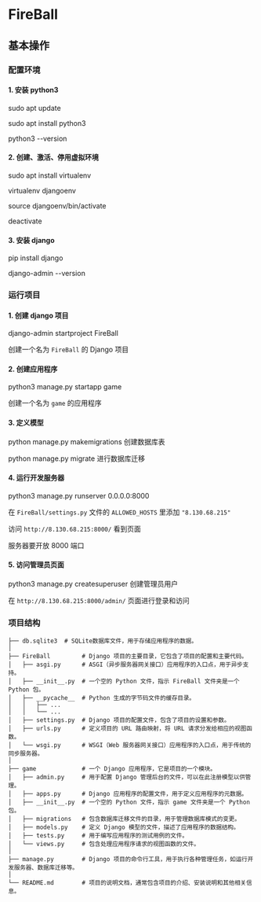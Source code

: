 # FireBall

## 基本操作

### 配置环境

#### 1. 安装 python3

sudo apt update

sudo apt install python3

python3 --version

#### 2. 创建、激活、停用虚拟环境

sudo apt install virtualenv

virtualenv djangoenv

source djangoenv/bin/activate

deactivate

#### 3. 安装 django

pip install django

django-admin --version

### 运行项目

#### 1. 创建 django 项目

django-admin startproject FireBall

创建一个名为 `FireBall` 的 Django 项目

#### 2. 创建应用程序

python3 manage.py startapp game

创建一个名为 `game` 的应用程序

#### 3. 定义模型

python manage.py makemigrations 创建数据库表

python manage.py migrate 进行数据库迁移

#### 4. 运行开发服务器

python3 manage.py runserver 0.0.0.0:8000

在 `FireBall/settings.py` 文件的 `ALLOWED_HOSTS` 里添加 `"8.130.68.215"`

访问 `http://8.130.68.215:8000/` 看到页面

服务器要开放 8000 端口

#### 5. 访问管理员页面

python3 manage.py createsuperuser 创建管理员用户

在 `http://8.130.68.215:8000/admin/` 页面进行登录和访问

### 项目结构

```
├── db.sqlite3  # SQLite数据库文件，用于存储应用程序的数据。
│
├── FireBall         # Django 项目的主要目录，它包含了项目的配置和主要代码。
│   ├── asgi.py      # ASGI（异步服务器网关接口）应用程序的入口点，用于异步支持。
│   ├── __init__.py  # 一个空的 Python 文件，指示 FireBall 文件夹是一个 Python 包。
│   ├── __pycache__  # Python 生成的字节码文件的缓存目录。
│   │   ├── ...
│   │   └── ...
│   ├── settings.py  # Django 项目的配置文件，包含了项目的设置和参数。
│   ├── urls.py      # 定义项目的 URL 路由映射，将 URL 请求分发给相应的视图函数。
│   └── wsgi.py      # WSGI（Web 服务器网关接口）应用程序的入口点，用于传统的同步服务器。
│
├── game             # 一个 Django 应用程序，它是项目的一个模块。
│   ├── admin.py     # 用于配置 Django 管理后台的文件，可以在此注册模型以供管理。
│   ├── apps.py      # Django 应用程序的配置文件，用于定义应用程序的元数据。
│   ├── __init__.py  # 一个空的 Python 文件，指示 game 文件夹是一个 Python 包。
│   ├── migrations   # 包含数据库迁移文件的目录，用于管理数据库模式的变更。
│   ├── models.py    # 定义 Django 模型的文件，描述了应用程序的数据结构。
│   ├── tests.py     # 用于编写应用程序的测试用例的文件。
│   └── views.py     # 包含处理应用程序请求的视图函数的文件。
│
├── manage.py        # Django 项目的命令行工具，用于执行各种管理任务，如运行开发服务器、数据库迁移等。
│
└── README.md        # 项目的说明文档，通常包含项目的介绍、安装说明和其他相关信息。
```

